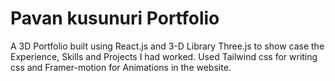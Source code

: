 # Pavan kusunuri Portfolio

A 3D Portfolio built using React.js and 3-D Library Three.js to show case the Experience, Skills and Projects I had worked. Used Tailwind css for writing css and Framer-motion for Animations in the website.
